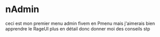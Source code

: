 # nAdmin
ceci est mon premier menu admin fivem en Pmenu mais j'aimerais bien apprendre le RageUI plus en détail donc donner moi des conseils stp
